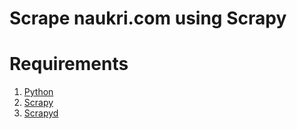 # Scrape naukri.com using Scrapy

# Requirements

1. [Python](https://www.python.org/downloads/)
2. [Scrapy](https://scrapy.org/)
3. [Scrapyd](https://scrapyd.readthedocs.io/en/stable/)


